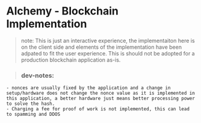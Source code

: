 # Alchemy - Blockchain Implementation

> note: This is just an interactive experience, the implementaiton here is on the client side and elements of the implementation have been adpated to fit the user experience. This is should not be adopted for a production blockchain application as-is.

> ### dev-notes:
    - nonces are usually fixed by the application and a change in setup/hardware does not change the nonce value as it is implemented in this application, a better hardware just means better processing power to solve the hash.
    - Charging a fee for proof of work is not implemented, this can lead to spamming and DDOS